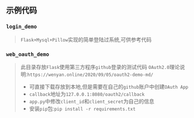 ## 示例代码

### `login_demo`

> `Flask+Mysql+Pillow`实现的简单登陆过系统,可供参考代码

### `web_oauth_demo`

> 此目录存放`Flask`使用第三方程序`github`登录的测试代码
> `OAuth2.0`理论说明:`https://wenyan.online/2020/09/05/oauth2-demo-md/`
> - 可直接下载存放到本地,但是需要在自己的`github`账户中创建`OAuth App`
> - `callback`地址为`127.0.0.1:8080/oauth2/callback`
> - `app.py`中修改`client_id`和`client_secret`为自己的信息
> - 安装`pip`包:`pip install -r requirements.txt`
 
